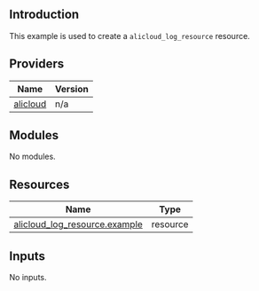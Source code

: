 ## Introduction

This example is used to create a `alicloud_log_resource` resource.

<!-- BEGIN_TF_DOCS -->
## Providers

| Name | Version |
|------|---------|
| <a name="provider_alicloud"></a> [alicloud](#provider\_alicloud) | n/a |

## Modules

No modules.

## Resources

| Name | Type |
|------|------|
| [alicloud_log_resource.example](https://registry.terraform.io/providers/aliyun/alicloud/latest/docs/resources/log_resource) | resource |

## Inputs

No inputs.
<!-- END_TF_DOCS -->    